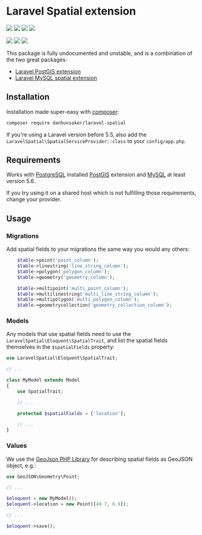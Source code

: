# Laravel Spatial extension

[![](https://img.shields.io/packagist/l/danhunsaker/laravel-spatial.svg?style=flat-square)](https://packagist.org/packages/danhunsaker/laravel-spatial)
[![](https://img.shields.io/packagist/php-v/danhunsaker/laravel-spatial.svg?style=flat-square)](https://packagist.org/packages/danhunsaker/laravel-spatial)
[![](https://img.shields.io/packagist/v/danhunsaker/laravel-spatial.svg?style=flat-square)](https://packagist.org/packages/danhunsaker/laravel-spatial)
[![](https://img.shields.io/packagist/dt/danhunsaker/laravel-spatial.svg?style=flat-square)](https://packagist.org/packages/danhunsaker/laravel-spatial)

[![](https://img.shields.io/travis/danhunsaker/laravel-spatial.svg?style=flat-square)](https://github.com/danhunsaker/laravel-spatial)
[![](https://img.shields.io/codecov/c/github/danhunsaker/laravel-spatial.svg?style=flat-square)](https://codecov.io/gh/danhunsaker/laravel-spatial)
[![](https://img.shields.io/scrutinizer/g/danhunsaker/laravel-spatial.svg?style=flat-square)](https://scrutinizer-ci.com/g/danhunsaker/laravel-spatial/)

This package is fully undocumented and unstable, and is a combination of the two great packages:

-   [Laravel PostGIS extension](https://github.com/njbarrett/laravel-postgis)
-   [Laravel MySQL spatial extension](https://github.com/grimzy/laravel-mysql-spatial)

## Installation

Installation made super-easy with [composer](https://getcomposer.org):

```bash
composer require danhunsaker/laravel-spatial
```

If you're using a Laravel version before 5.5, also add the `LaravelSpatial\SpatialServiceProvider::class` to your `config/app.php`.

## Requirements

Works with [PostgreSQL](https://www.postgresql.org) installed [PostGIS](http://postgis.net) extension and [MySQL](http://mysql.com) at least version 5.6.

If you try using it on a shared host which is not fulfilling those requirements, change your provider.

## Usage

### Migrations

Add spatial fields to your migrations the same way you would any others:

```php
    $table->point('point_column');
    $table->linestring('line_string_column');
    $table->polygon('polygon_column');
    $table->geometry('geometry_column');

    $table->multipoint('multi_point_column');
    $table->multilinestring('multi_line_string_column');
    $table->multipolygon('multi_polygon_column');
    $table->geometrycollection('geometry_collection_column');
```

### Models

Any models that use spatial fields need to use the `LaravelSpatial\Eloquent\SpatialTrait`, and list the spatial fields themselves in the `$spatialFields` property:

```php
use LaravelSpatial\Eloquent\SpatialTrait;

// ...

class MyModel extends Model
{
    use SpatialTrait;

    // ...

    protected $spatialFields = ['location'];

    // ...
}
```

### Values

We use the [GeoJson PHP Library](http://jmikola.github.io/geojson/) for describing spatial fields as GeoJSON object, e.g.:

```php
use GeoJSON\Geometry\Point;

// ...

$eloquent = new MyModel();
$eloquent->location = new Point([49.7, 6.9]);

// ...

$eloquent->save();
```
